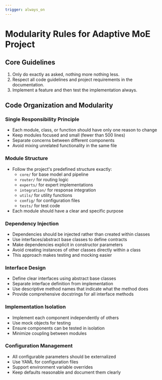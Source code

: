 ```yaml
---
trigger: always_on
---
```


# Modularity Rules for Adaptive MoE Project

## Core Guidelines
1. Only do exactly as asked, nothing more nothing less.
2. Respect all code guidelines and project requirements in the documentation.
3. Implement a feature and then test the implementation always.

## Code Organization and Modularity

### Single Responsibility Principle
- Each module, class, or function should have only one reason to change
- Keep modules focused and small (fewer than 500 lines)
- Separate concerns between different components
- Avoid mixing unrelated functionality in the same file

### Module Structure
- Follow the project's predefined structure exactly:
  - `core/` for base model and pipeline
  - `router/` for routing logic
  - `experts/` for expert implementations
  - `integration/` for response integration
  - `utils/` for utility functions
  - `config/` for configuration files
  - `tests/` for test code
- Each module should have a clear and specific purpose

### Dependency Injection
- Dependencies should be injected rather than created within classes
- Use interfaces/abstract base classes to define contracts
- Make dependencies explicit in constructor parameters
- Avoid creating instances of other classes directly within a class
- This approach makes testing and mocking easier

### Interface Design
- Define clear interfaces using abstract base classes
- Separate interface definition from implementation
- Use descriptive method names that indicate what the method does
- Provide comprehensive docstrings for all interface methods

### Implementation Isolation
- Implement each component independently of others
- Use mock objects for testing
- Ensure components can be tested in isolation
- Minimize coupling between modules

### Configuration Management
- All configurable parameters should be externalized
- Use YAML for configuration files
- Support environment variable overrides
- Keep defaults reasonable and document them clearly
